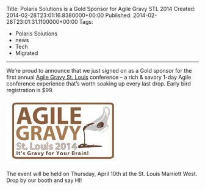 Title: Polaris Solutions is a Gold Sponsor for Agile Gravy STL 2014
Created: 2014-02-28T23:01:16.8380000+00:00
Published: 2014-02-28T23:01:31.1100000+00:00
Tags: 
 - Polaris Solutions
 - news
 - Tech
 - Migrated
---
We’re proud to announce that we just signed on as a Gold sponsor for the first annual [Agile Gravy St. Louis](http://agilegravy.com/) conference – a rich & savory 1-day Agile conference experience that’s worth soaking up every last drop. Early bird registration is $99.

![](../assets/img/2014/Feb/AGLogoSmall1_300x171_1_.png)

The event will be held on Thursday, April 10th at the St. Louis Marriott West. Drop by our booth and say HI!
